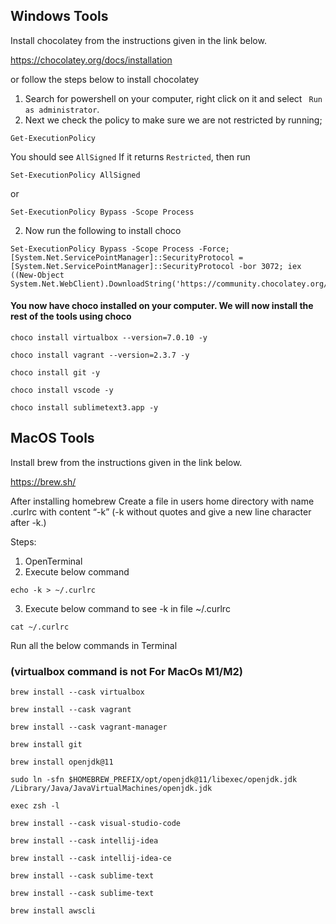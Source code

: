 ## Windows Tools

Install chocolatey from the instructions given in the link below.

https://chocolatey.org/docs/installation

or follow the steps below to install chocolatey

1. Search for powershell on your computer, right click on it and select ``` Run as administrator```.
2. Next we check the policy to make sure we are not restricted by running;

```
Get-ExecutionPolicy
```
You should see ```AllSigned```
If it returns ```Restricted```, then run 
```
Set-ExecutionPolicy AllSigned 
```
or 
```
Set-ExecutionPolicy Bypass -Scope Process
```

2. Now run the following to install choco

```
Set-ExecutionPolicy Bypass -Scope Process -Force; [System.Net.ServicePointManager]::SecurityProtocol = [System.Net.ServicePointManager]::SecurityProtocol -bor 3072; iex ((New-Object System.Net.WebClient).DownloadString('https://community.chocolatey.org/install.ps1'))
```

#### You now have choco installed on your computer. We will now install the rest of the tools using choco
```
choco install virtualbox --version=7.0.10 -y
```

```
choco install vagrant --version=2.3.7 -y
```

```
choco install git -y
```

```
choco install vscode -y
```

```
choco install sublimetext3.app -y
```


## MacOS Tools

Install brew from the instructions given in the link below.

https://brew.sh/

After installing homebrew Create a file in users home directory with name .curlrc with content “-k” (-k without quotes and give a new line character after -k.)

Steps:

1. OpenTerminal
2. Execute below command

```
echo -k > ~/.curlrc
```

3. Execute below command to see -k in file ~/.curlrc
```
cat ~/.curlrc
```
Run all the below commands in Terminal

### (virtualbox command is not For MacOs M1/M2)
```
brew install --cask virtualbox
```
```
brew install --cask vagrant
```
```
brew install --cask vagrant-manager
```
```
brew install git
```
```
brew install openjdk@11
```
```
sudo ln -sfn $HOMEBREW_PREFIX/opt/openjdk@11/libexec/openjdk.jdk /Library/Java/JavaVirtualMachines/openjdk.jdk
```
```
exec zsh -l
```
```
brew install --cask visual-studio-code
```
```
brew install --cask intellij-idea
```
```
brew install --cask intellij-idea-ce
```
```
brew install --cask sublime-text
```
```
brew install --cask sublime-text
```
```
brew install awscli
```
